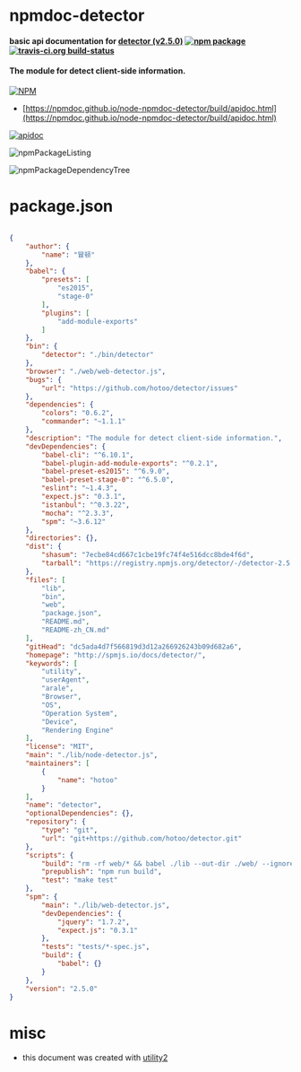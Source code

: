 # npmdoc-detector

#### basic api documentation for  [detector (v2.5.0)](http://spmjs.io/docs/detector/)  [![npm package](https://img.shields.io/npm/v/npmdoc-detector.svg?style=flat-square)](https://www.npmjs.org/package/npmdoc-detector) [![travis-ci.org build-status](https://api.travis-ci.org/npmdoc/node-npmdoc-detector.svg)](https://travis-ci.org/npmdoc/node-npmdoc-detector)

#### The module for detect client-side information.

[![NPM](https://nodei.co/npm/detector.png?downloads=true&downloadRank=true&stars=true)](https://www.npmjs.com/package/detector)

- [https://npmdoc.github.io/node-npmdoc-detector/build/apidoc.html](https://npmdoc.github.io/node-npmdoc-detector/build/apidoc.html)

[![apidoc](https://npmdoc.github.io/node-npmdoc-detector/build/screenCapture.buildCi.browser.%252Ftmp%252Fbuild%252Fapidoc.html.png)](https://npmdoc.github.io/node-npmdoc-detector/build/apidoc.html)

![npmPackageListing](https://npmdoc.github.io/node-npmdoc-detector/build/screenCapture.npmPackageListing.svg)

![npmPackageDependencyTree](https://npmdoc.github.io/node-npmdoc-detector/build/screenCapture.npmPackageDependencyTree.svg)



# package.json

```json

{
    "author": {
        "name": "冒顿"
    },
    "babel": {
        "presets": [
            "es2015",
            "stage-0"
        ],
        "plugins": [
            "add-module-exports"
        ]
    },
    "bin": {
        "detector": "./bin/detector"
    },
    "browser": "./web/web-detector.js",
    "bugs": {
        "url": "https://github.com/hotoo/detector/issues"
    },
    "dependencies": {
        "colors": "0.6.2",
        "commander": "~1.1.1"
    },
    "description": "The module for detect client-side information.",
    "devDependencies": {
        "babel-cli": "^6.10.1",
        "babel-plugin-add-module-exports": "^0.2.1",
        "babel-preset-es2015": "^6.9.0",
        "babel-preset-stage-0": "^6.5.0",
        "eslint": "~1.4.3",
        "expect.js": "0.3.1",
        "istanbul": "^0.3.22",
        "mocha": "^2.3.3",
        "spm": "~3.6.12"
    },
    "directories": {},
    "dist": {
        "shasum": "7ecbe84cd667c1cbe19fc74f4e516dcc8bde4f6d",
        "tarball": "https://registry.npmjs.org/detector/-/detector-2.5.0.tgz"
    },
    "files": [
        "lib",
        "bin",
        "web",
        "package.json",
        "README.md",
        "README-zh_CN.md"
    ],
    "gitHead": "dc5ada4d7f566819d3d12a266926243b09d682a6",
    "homepage": "http://spmjs.io/docs/detector/",
    "keywords": [
        "utility",
        "userAgent",
        "arale",
        "Browser",
        "OS",
        "Operation System",
        "Device",
        "Rendering Engine"
    ],
    "license": "MIT",
    "main": "./lib/node-detector.js",
    "maintainers": [
        {
            "name": "hotoo"
        }
    ],
    "name": "detector",
    "optionalDependencies": {},
    "repository": {
        "type": "git",
        "url": "git+https://github.com/hotoo/detector.git"
    },
    "scripts": {
        "build": "rm -rf web/* && babel ./lib --out-dir ./web/ --ignore node-detector.js && rm ./web/rules.js",
        "prepublish": "npm run build",
        "test": "make test"
    },
    "spm": {
        "main": "./lib/web-detector.js",
        "devDependencies": {
            "jquery": "1.7.2",
            "expect.js": "0.3.1"
        },
        "tests": "tests/*-spec.js",
        "build": {
            "babel": {}
        }
    },
    "version": "2.5.0"
}
```



# misc
- this document was created with [utility2](https://github.com/kaizhu256/node-utility2)
